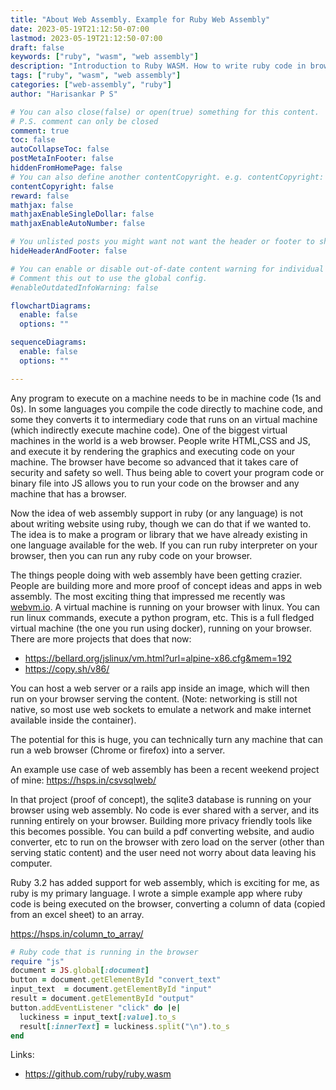 ```yaml
---
title: "About Web Assembly. Example for Ruby Web Assembly"
date: 2023-05-19T21:12:50-07:00
lastmod: 2023-05-19T21:12:50-07:00
draft: false
keywords: ["ruby", "wasm", "web assembly"]
description: "Introduction to Ruby WASM. How to write ruby code in browser and how to get data to JS"
tags: ["ruby", "wasm", "web assembly"]
categories: ["web-assembly", "ruby"]
author: "Harisankar P S"

# You can also close(false) or open(true) something for this content.
# P.S. comment can only be closed
comment: true
toc: false
autoCollapseToc: false
postMetaInFooter: false
hiddenFromHomePage: false
# You can also define another contentCopyright. e.g. contentCopyright: "This is another copyright."
contentCopyright: false
reward: false
mathjax: false
mathjaxEnableSingleDollar: false
mathjaxEnableAutoNumber: false

# You unlisted posts you might want not want the header or footer to show
hideHeaderAndFooter: false

# You can enable or disable out-of-date content warning for individual post.
# Comment this out to use the global config.
#enableOutdatedInfoWarning: false

flowchartDiagrams:
  enable: false
  options: ""

sequenceDiagrams:
  enable: false
  options: ""

---
```


Any program to execute on a machine needs to be in machine code (1s and 0s). In some languages you compile the code directly to machine code, and some they converts it to intermediary code that runs on an virtual machine (which indirectly execute machine code). One of the biggest virtual machines in the world is a web browser. People write HTML,CSS and JS, and execute it by rendering the graphics and executing code on your machine. The browser have become so advanced that it takes care of security and safety so well. Thus being able to covert your program code or binary file into JS allows you to run your code on the browser and any machine that has a browser.

Now the idea of web assembly support in ruby (or any language) is not about writing website using ruby, though we can do that if we wanted to. The idea is to make a program or library that we have already existing in one language available for the web. If you can run ruby interpreter on your browser, then you can run any ruby code on your browser.

The things people doing with web assembly have been getting crazier. People are building more and more proof of concept ideas and apps in web assembly. The most exciting thing that impressed me recently was [webvm.io](https://webvm.io/). A virtual machine is running on your browser with linux. You can run linux commands, execute a python program, etc. This is a full fledged virtual machine (the one you run using docker), running on your browser. There are more projects that does that now:

* https://bellard.org/jslinux/vm.html?url=alpine-x86.cfg&mem=192
* https://copy.sh/v86/

You can host a web server or a rails app inside an image, which will then run on your browser serving the content. (Note: networking is still not native, so most use web sockets to emulate a network and make internet available inside the container).

The potential for this is huge, you can technically turn any machine that can run a web browser (Chrome or firefox) into a server.

<!--more-->

An example use case of web assembly has been a recent weekend project of mine: https://hsps.in/csvsqlweb/

In that project (proof of concept), the sqlite3 database is running on your browser using web assembly. No code is ever shared with a server, and its running entirely on your browser. Building more privacy friendly tools like this becomes possible. You can build a pdf converting website, and audio converter, etc to run on the browser with zero load on the server (other than serving static content) and the user need not worry about data leaving his computer.

Ruby 3.2 has added support for web assembly, which is exciting for me, as ruby is my primary language. I wrote a simple example app where ruby code is being executed on the browser, converting a column of data (copied from an excel sheet) to an array.

https://hsps.in/column_to_array/

```rb
# Ruby code that is running in the browser
require "js"
document = JS.global[:document]
button = document.getElementById "convert_text"
input_text  = document.getElementById "input"
result = document.getElementById "output"
button.addEventListener "click" do |e|
  luckiness = input_text[:value].to_s
  result[:innerText] = luckiness.split("\n").to_s
end
```

Links:

* https://github.com/ruby/ruby.wasm


